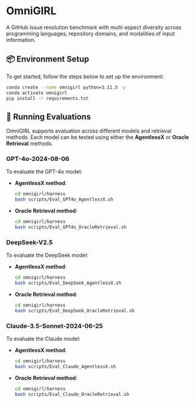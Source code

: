 # OmniGIRL 
A GitHub issue resolution benchmark with multi-aspect diversity across programming languages, repository domains, and modalities of input information.


## 📦 Environment Setup

To get started, follow the steps below to set up the environment:

```bash
conda create --name omnigirl python=3.11.5 -y
conda activate omnigirl
pip install -r requirements.txt
```

## 🚀 Running Evaluations

OmniGIRL supports evaluation across different models and retrieval methods. Each model can be tested using either the **AgentlessX** or **Oracle Retrieval** methods.

### GPT-4o-2024-08-06

To evaluate the GPT-4o model:

- **AgentlessX method**:
  ```bash
  cd omnigirl/harness
  bash scripts/Eval_GPT4o_AgentlessX.sh
  ```

- **Oracle Retrieval method**:
  ```bash
  cd omnigirl/harness
  bash scripts/Eval_GPT4o_OracleRetrieval.sh
  ```

### DeepSeek-V2.5

To evaluate the DeepSeek model:

- **AgentlessX method**:
  ```bash
  cd omnigirl/harness
  bash scripts/Eval_DeepSeek_AgentlessX.sh
  ```

- **Oracle Retrieval method**:
  ```bash
  cd omnigirl/harness
  bash scripts/Eval_DeepSeek_OracleRetrieval.sh
  ```

### Claude-3.5-Sonnet-2024-06-25

To evaluate the Claude model:

- **AgentlessX method**:
  ```bash
  cd omnigirl/harness
  bash scripts/Eval_Claude_AgentlessX.sh
  ```

- **Oracle Retrieval method**:
  ```bash
  cd omnigirl/harness
  bash scripts/Eval_Claude_OracleRetrieval.sh
  ```

